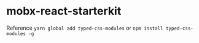 # mobx-react-starterkit

Reference
``yarn global add typed-css-modules``
or
``npm install typed-css-modules -g``